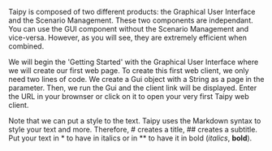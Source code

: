 Taipy is composed of two different products: the Graphical User Interface and the Scenario Management. These two components are independant. You can use the GUI component without the Scenario Management and vice-versa. However, as you will see, they are extremely efficient when combined.

We will begin the 'Getting Started' with the Graphical User Interface where we will create our first web page. To create this first web client, we only need two lines of code. We create a Gui object with a String as a page in the parameter. Then, we run the Gui and the client link will be displayed. Enter the URL in your brownser or click on it to open your very first Taipy web client.

Note that we can put a style to the text. Taipy uses the Markdown syntax to style your text and more. Therefore, # creates a title, ## creates a subtitle. Put your text in * to have in italics or in ** to have it in bold (*italics*, **bold**).
